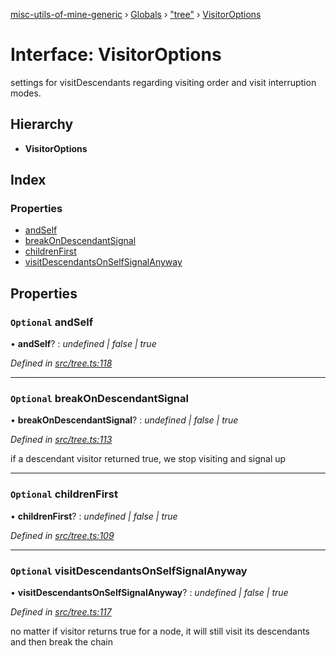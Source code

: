 [misc-utils-of-mine-generic](../README.md) › [Globals](../globals.md) › ["tree"](../modules/_tree_.md) › [VisitorOptions](_tree_.visitoroptions.md)

# Interface: VisitorOptions

settings for visitDescendants regarding visiting order and visit interruption modes.

## Hierarchy

* **VisitorOptions**

## Index

### Properties

* [andSelf](_tree_.visitoroptions.md#optional-andself)
* [breakOnDescendantSignal](_tree_.visitoroptions.md#optional-breakondescendantsignal)
* [childrenFirst](_tree_.visitoroptions.md#optional-childrenfirst)
* [visitDescendantsOnSelfSignalAnyway](_tree_.visitoroptions.md#optional-visitdescendantsonselfsignalanyway)

## Properties

### `Optional` andSelf

• **andSelf**? : *undefined | false | true*

*Defined in [src/tree.ts:118](https://github.com/cancerberoSgx/misc-utils-of-mine/blob/4b5e32c/misc-utils-of-mine-generic/src/tree.ts#L118)*

___

### `Optional` breakOnDescendantSignal

• **breakOnDescendantSignal**? : *undefined | false | true*

*Defined in [src/tree.ts:113](https://github.com/cancerberoSgx/misc-utils-of-mine/blob/4b5e32c/misc-utils-of-mine-generic/src/tree.ts#L113)*

if a descendant visitor returned true, we stop visiting and signal up

___

### `Optional` childrenFirst

• **childrenFirst**? : *undefined | false | true*

*Defined in [src/tree.ts:109](https://github.com/cancerberoSgx/misc-utils-of-mine/blob/4b5e32c/misc-utils-of-mine-generic/src/tree.ts#L109)*

___

### `Optional` visitDescendantsOnSelfSignalAnyway

• **visitDescendantsOnSelfSignalAnyway**? : *undefined | false | true*

*Defined in [src/tree.ts:117](https://github.com/cancerberoSgx/misc-utils-of-mine/blob/4b5e32c/misc-utils-of-mine-generic/src/tree.ts#L117)*

no matter if visitor returns true for a node, it will still visit its descendants and then break the chain
